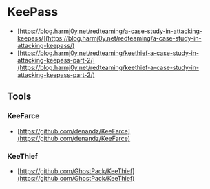 # KeePass

- [https://blog.harmj0y.net/redteaming/a-case-study-in-attacking-keepass/](https://blog.harmj0y.net/redteaming/a-case-study-in-attacking-keepass/)
- [https://blog.harmj0y.net/redteaming/keethief-a-case-study-in-attacking-keepass-part-2/](https://blog.harmj0y.net/redteaming/keethief-a-case-study-in-attacking-keepass-part-2/)




## Tools



### KeeFarce

- [https://github.com/denandz/KeeFarce](https://github.com/denandz/KeeFarce)



### KeeThief

- [https://github.com/GhostPack/KeeThief](https://github.com/GhostPack/KeeThief)
